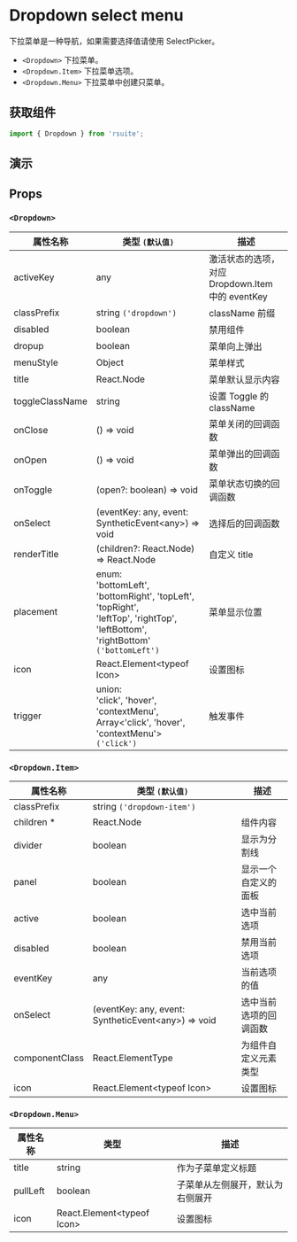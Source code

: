 # Dropdown select menu

下拉菜单是一种导航，如果需要选择值请使用 SelectPicker。

* `<Dropdown>` 下拉菜单。
* `<Dropdown.Item>` 下拉菜单选项。
* `<Dropdown.Menu>` 下拉菜单中创建只菜单。

## 获取组件

```js
import { Dropdown } from 'rsuite';
```

## 演示

<!--{demo}-->

## Props

### `<Dropdown>`

| 属性名称        | 类型 `(默认值)`                                                                                                                         | 描述                                             |
| --------------- | --------------------------------------------------------------------------------------------------------------------------------------- | ------------------------------------------------ |
| activeKey       | any                                                                                                                                     | 激活状态的选项，对应 Dropdown.Item 中的 eventKey |
| classPrefix     | string `('dropdown')`                                                                                                                   | className 前缀                                   |
| disabled        | boolean                                                                                                                                 | 禁用组件                                         |
| dropup          | boolean                                                                                                                                 | 菜单向上弹出                                     |
| menuStyle       | Object                                                                                                                                  | 菜单样式                                         |
| title           | React.Node                                                                                                                              | 菜单默认显示内容                                 |
| toggleClassName | string                                                                                                                                  | 设置 Toggle 的 className                         |
| onClose         | () => void                                                                                                                              | 菜单关闭的回调函数                               |
| onOpen          | () => void                                                                                                                              | 菜单弹出的回调函数                               |
| onToggle        | (open?: boolean) => void                                                                                                                | 菜单状态切换的回调函数                           |
| onSelect        | (eventKey: any, event: SyntheticEvent&lt;any&gt;) => void                                                                                      | 选择后的回调函数                                 |
| renderTitle     | (children?: React.Node) => React.Node                                                                                                   | 自定义 title                                     |
| placement       | enum: <br/>'bottomLeft', 'bottomRight', 'topLeft', 'topRight', <br/>'leftTop', 'rightTop', 'leftBottom', 'rightBottom' `('bottomLeft')` | 菜单显示位置                                     |
| icon            | React.Element&lt;typeof Icon&gt;                                                                                                        | 设置图标                                         |
| trigger         | union: <br/>'click', 'hover', 'contextMenu', <br/>Array<'click', 'hover', 'contextMenu'> `('click')`                                    | 触发事件                                         |

### `<Dropdown.Item>`

| 属性名称       | 类型 `(默认值)`                                    | 描述                   |
| -------------- | -------------------------------------------------- | ---------------------- |
| classPrefix    | string `('dropdown-item')`                         |
| children \*    | React.Node                                         | 组件内容               |
| divider        | boolean                                            | 显示为分割线           |
| panel          | boolean                                            | 显示一个自定义的面板   |
| active         | boolean                                            | 选中当前选项           |
| disabled       | boolean                                            | 禁用当前选项           |
| eventKey       | any                                                | 当前选项的值           |
| onSelect       | (eventKey: any, event: SyntheticEvent&lt;any&gt;) => void | 选中当前选项的回调函数 |
| componentClass | React.ElementType                                  | 为组件自定义元素类型   |
| icon           | React.Element&lt;typeof Icon&gt;                   | 设置图标               |

### `<Dropdown.Menu>`

| 属性名称 | 类型                             | 描述                             |
| -------- | -------------------------------- | -------------------------------- |
| title    | string                           | 作为子菜单定义标题               |
| pullLeft | boolean                          | 子菜单从左侧展开，默认为右侧展开 |
| icon     | React.Element&lt;typeof Icon&gt; | 设置图标                         |

